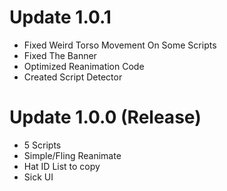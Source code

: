 # Update 1.0.1
  - Fixed Weird Torso Movement On Some Scripts
  - Fixed The Banner 
  - Optimized Reanimation Code
  - Created Script Detector

# Update 1.0.0 (Release)
  - 5 Scripts
  - Simple/Fling Reanimate
  - Hat ID List to copy
  - Sick UI
